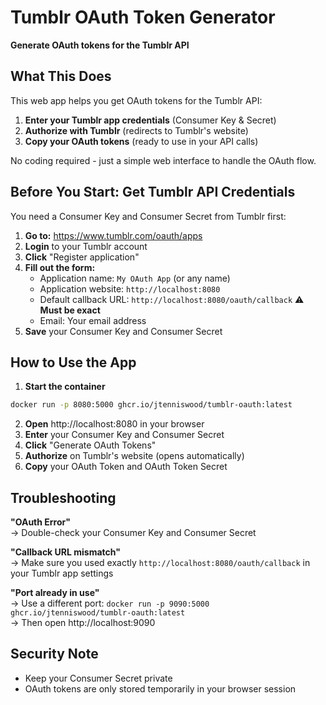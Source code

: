 # Tumblr OAuth Token Generator

**Generate OAuth tokens for the Tumblr API**

## What This Does

This web app helps you get OAuth tokens for the Tumblr API:

1. **Enter your Tumblr app credentials** (Consumer Key & Secret)
2. **Authorize with Tumblr** (redirects to Tumblr's website)
3. **Copy your OAuth tokens** (ready to use in your API calls)

No coding required - just a simple web interface to handle the OAuth flow.

## Before You Start: Get Tumblr API Credentials

You need a Consumer Key and Consumer Secret from Tumblr first:

1. **Go to:** https://www.tumblr.com/oauth/apps
2. **Login** to your Tumblr account
3. **Click** "Register application"
4. **Fill out the form:**
   - Application name: `My OAuth App` (or any name)
   - Application website: `http://localhost:8080`
   - Default callback URL: `http://localhost:8080/oauth/callback` ⚠️ **Must be exact**
   - Email: Your email address
5. **Save** your Consumer Key and Consumer Secret

## How to Use the App

1. **Start the container** 
```bash
docker run -p 8080:5000 ghcr.io/jtenniswood/tumblr-oauth:latest
```
2. **Open** http://localhost:8080 in your browser
3. **Enter** your Consumer Key and Consumer Secret
4. **Click** "Generate OAuth Tokens"
5. **Authorize** on Tumblr's website (opens automatically)
6. **Copy** your OAuth Token and OAuth Token Secret

## Troubleshooting

**"OAuth Error"**  
→ Double-check your Consumer Key and Consumer Secret

**"Callback URL mismatch"**  
→ Make sure you used exactly `http://localhost:8080/oauth/callback` in your Tumblr app settings

**"Port already in use"**  
→ Use a different port: `docker run -p 9090:5000 ghcr.io/jtenniswood/tumblr-oauth:latest`  
→ Then open http://localhost:9090

## Security Note

- Keep your Consumer Secret private
- OAuth tokens are only stored temporarily in your browser session